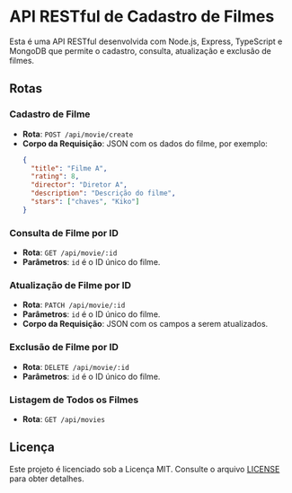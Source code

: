 # API RESTful de Cadastro de Filmes

Esta é uma API RESTful desenvolvida com Node.js, Express, TypeScript e MongoDB que permite o cadastro, consulta, atualização e exclusão de filmes.


## Rotas

### Cadastro de Filme

- **Rota**: `POST /api/movie/create`
- **Corpo da Requisição**: JSON com os dados do filme, por exemplo:
   ```json
   {
     "title": "Filme A",
     "rating": 8,
     "director": "Diretor A",
     "description": "Descrição do filme",
     "stars": ["chaves", "Kiko"]
   }
   ```

### Consulta de Filme por ID

- **Rota**: `GET /api/movie/:id`
- **Parâmetros**: `id` é o ID único do filme.

### Atualização de Filme por ID

- **Rota**: `PATCH /api/movie/:id`
- **Parâmetros**: `id` é o ID único do filme.
- **Corpo da Requisição**: JSON com os campos a serem atualizados.

### Exclusão de Filme por ID

- **Rota**: `DELETE /api/movie/:id`
- **Parâmetros**: `id` é o ID único do filme.

### Listagem de Todos os Filmes

- **Rota**: `GET /api/movies`

## Licença

Este projeto é licenciado sob a Licença MIT. Consulte o arquivo [LICENSE](LICENSE) para obter detalhes.
